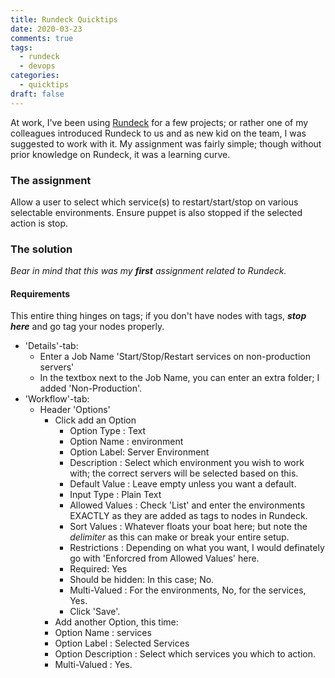 ```yaml
---
title: Rundeck Quicktips
date: 2020-03-23
comments: true
tags:
  - rundeck
  - devops
categories:
  - quicktips
draft: false
---
```

At work, I've been using [Rundeck](https://www.rundeck.com/open-source) for a few projects; or rather one of my colleagues introduced Rundeck to us and as new kid on the team, I was suggested to work with it. My assignment was fairly simple; though without prior knowledge on Rundeck, it was a learning curve. 

### The assignment

Allow a user to select which service(s) to restart/start/stop on various selectable environments. 
Ensure puppet is also stopped if the selected action is stop. 

### The solution

_Bear in mind that this was my ***first*** assignment related to Rundeck._

#### Requirements

This entire thing hinges on tags; if you don't have nodes with tags, ***stop here*** and go tag your nodes properly.

- 'Details'-tab:
	- Enter a Job Name 'Start/Stop/Restart services on non-production servers'
    - In the textbox next to the Job Name, you can enter an extra folder; I added 'Non-Production'.
- 'Workflow'-tab:
	- Header 'Options'
    	- Click add an Option
        	- Option Type : Text
            - Option Name : environment
            - Option Label: Server Environment
            - Description : Select which environment you wish to work with; the correct servers will be selected based on this.
            - Default Value : Leave empty unless you want a default.
            - Input Type : Plain Text
            - Allowed Values : Check 'List' and enter the environments EXACTLY as they are added as tags to nodes in Rundeck.
            - Sort Values : Whatever floats your boat here; but note the _delimiter_ as this can make or break your entire setup.
            - Restrictions : Depending on what you want, I would definately go with 'Enforcred from Allowed Values' here.
            - Required: Yes
            - Should be hidden: In this case; No.
            - Multi-Valued : For the environments, No, for the services, Yes.
            - Click 'Save'.
       - Add another Option, this time:
       	- Option Name : services
        - Option Label : Selected Services
        - Option Description : Select which services you which to action. 
        - Multi-Valued : Yes.
